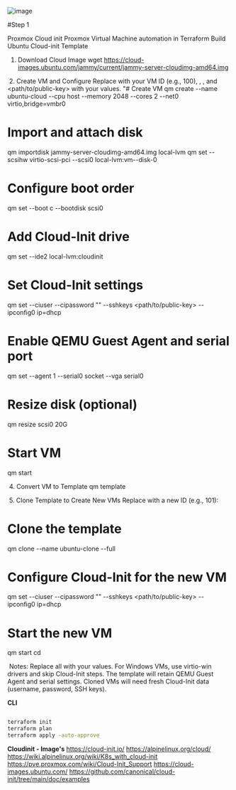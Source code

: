 
![image](https://github.com/user-attachments/assets/a1f84a31-640c-4da0-9d0e-6762a92dcf98)

#Step 1

Proxmox Cloud init
Proxmox Virtual Machine automation in Terraform
Build Ubuntu Cloud-init Template
1. Download Cloud Image
wget <https://cloud-images.ubuntu.com/jammy/current/jammy-server-cloudimg-amd64.img>

​
2. Create VM and Configure
Replace <VM-ID> with your VM ID (e.g., 100), <username>, <password>, and <path/to/public-key> with your values.
"# Create VM
qm create <VM-ID> --name ubuntu-cloud --cpu host --memory 2048 --cores 2 --net0 virtio,bridge=vmbr0

# Import and attach disk
qm importdisk <VM-ID> jammy-server-cloudimg-amd64.img local-lvm
qm set <VM-ID> --scsihw virtio-scsi-pci --scsi0 local-lvm:vm-<VM-ID>-disk-0

# Configure boot order
qm set <VM-ID> --boot c --bootdisk scsi0

# Add Cloud-Init drive
qm set <VM-ID> --ide2 local-lvm:cloudinit

# Set Cloud-Init settings
qm set <VM-ID> --ciuser <username> --cipassword "<password>" --sshkeys <path/to/public-key> --ipconfig0 ip=dhcp

# Enable QEMU Guest Agent and serial port
qm set <VM-ID> --agent 1 --serial0 socket --vga serial0

# Resize disk (optional)
qm resize <VM-ID> scsi0 20G

# Start VM
qm start <VM-ID>

​
4. Convert VM to Template
qm template <VM-ID>

​
5. Clone Template to Create New VMs
Replace <NEW-VM-ID> with a new ID (e.g., 101):
# Clone the template
qm clone <VM-ID> <NEW-VM-ID> --name ubuntu-clone --full

# Configure Cloud-Init for the new VM
qm set <NEW-VM-ID> --ciuser <username> --cipassword "<password>" --sshkeys <path/to/public-key> --ipconfig0 ip=dhcp

# Start the new VM
qm start <NEW-VM-ID>cd


​
Notes:
Replace all <placeholders> with your values.
For Windows VMs, use virtio-win drivers and skip Cloud-Init steps.
The template will retain QEMU Guest Agent and serial settings. Cloned VMs will need fresh Cloud-Init data (username, password, SSH keys).



**CLI**
```bash

terraform init 
terraform plan
terraform apply -auto-approve

```

**Cloudinit - Image's** 
https://cloud-init.io/
https://alpinelinux.org/cloud/
https://wiki.alpinelinux.org/wiki/K8s_with_cloud-init
https://pve.proxmox.com/wiki/Cloud-Init_Support
https://cloud-images.ubuntu.com/
https://github.com/canonical/cloud-init/tree/main/doc/examples

